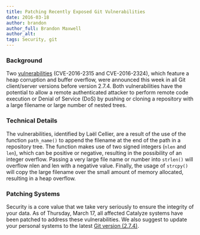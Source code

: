 ```yaml
---
title: Patching Recently Exposed Git Vulnerabilities
date: 2016-03-18
author: brandon
author_full: Brandon Maxwell
author_alt:
tags: Security, git
---
```


### Background

Two [vulnerabilities](http://seclists.org/oss-sec/2016/q1/645) (CVE-2016-2315 and CVE-2016-2324), which feature a heap corruption and buffer overflow, were announced this week in all Git client/server versions before version 2.7.4. Both vulnerabilities have the potential to allow a remote authenticated attacker to perform remote code execution or Denial of Service (DoS) by pushing or cloning a repository with a large filename or large number of nested trees. 

### Technical Details

The vulnerabilities, identified by Laël Cellier, are a result of the use of the function `path_name()` to append the filename at the end of the path in a repository tree. The function makes use of two signed integers (`nlen` and `len`), which can be positive or negative, resulting in the possibility of an integer overflow. Passing a very large file name or number into `strlen()` will overflow nlen and len with a negative value. Finally, the usage of `strcpy()` will copy the large filename over the small amount of memory allocated, resulting in a heap overflow.

### Patching Systems

Security is a core value that we take very seriously to ensure the integrity of your data. As of Thursday, March 17, all affected Catalyze systems have been patched to address these vulnerabilities. We also suggest to update your personal systems to the latest [Git version (2.7.4)](https://git-scm.com/downloads).
